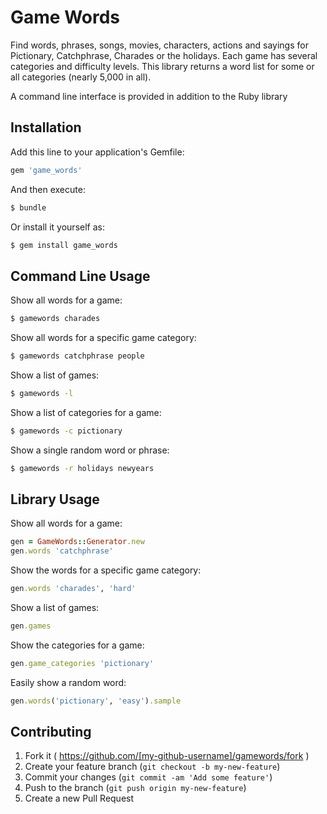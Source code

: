 # Game Words

Find words, phrases, songs, movies, characters, actions and sayings for
Pictionary, Catchphrase, Charades or the holidays. Each game has several
categories and difficulty levels. This library returns a word list for
some or all categories (nearly 5,000 in all).

A command line interface is provided in addition to the Ruby library

## Installation

Add this line to your application's Gemfile:

```ruby
gem 'game_words'
```

And then execute:

```bash
$ bundle
```

Or install it yourself as:

```bash
$ gem install game_words
```

## Command Line Usage

Show all words for a game:

```bash
$ gamewords charades
```

Show all words for a specific game category:

```bash
$ gamewords catchphrase people
```

Show a list of games:

```bash
$ gamewords -l
```

Show a list of categories for a game:

```bash
$ gamewords -c pictionary
```

Show a single random word or phrase:

```bash
$ gamewords -r holidays newyears
```

## Library Usage

Show all words for a game:

```ruby
gen = GameWords::Generator.new
gen.words 'catchphrase'
```

Show the words for a specific game category:

```ruby
gen.words 'charades', 'hard'
```

Show a list of games:

```ruby
gen.games
```

Show the categories for a game:
```ruby
gen.game_categories 'pictionary'
```

Easily show a random word:

```ruby
gen.words('pictionary', 'easy').sample
```

## Contributing

1. Fork it ( https://github.com/[my-github-username]/gamewords/fork )
2. Create your feature branch (`git checkout -b my-new-feature`)
3. Commit your changes (`git commit -am 'Add some feature'`)
4. Push to the branch (`git push origin my-new-feature`)
5. Create a new Pull Request
